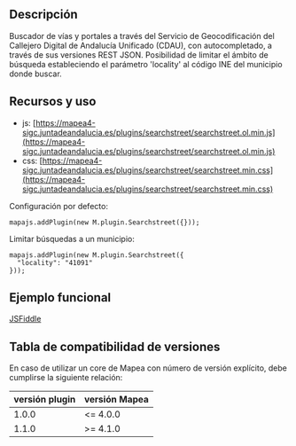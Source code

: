 ## Descripción

Buscador de vías y portales a través del Servicio de Geocodificación del Callejero Digital de Andalucía Unificado (CDAU), con autocompletado, a través de sus versiones REST JSON.
Posibilidad de limitar el ámbito de búsqueda estableciendo el parámetro 'locality' al código INE del municipio donde buscar.

## Recursos y uso

- js: [https://mapea4-sigc.juntadeandalucia.es/plugins/searchstreet/searchstreet.ol.min.js](https://mapea4-sigc.juntadeandalucia.es/plugins/searchstreet/searchstreet.ol.min.js)
- css: [https://mapea4-sigc.juntadeandalucia.es/plugins/searchstreet/searchstreet.min.css](https://mapea4-sigc.juntadeandalucia.es/plugins/searchstreet/searchstreet.min.css)

Configuración por defecto:
```
mapajs.addPlugin(new M.plugin.Searchstreet({}));
```

Limitar búsquedas a un municipio:
```
mapajs.addPlugin(new M.plugin.Searchstreet({
  "locality": "41091"
}));
```

## Ejemplo funcional

[JSFiddle](http://jsfiddle.net/sigcJunta/3xyz2jjq/)  

## Tabla de compatibilidad de versiones   
En caso de utilizar un core de Mapea con número de versión explícito, debe cumplirse la siguiente relación:  

versión plugin | versión Mapea | 
--- | --- |
1.0.0 | <= 4.0.0 
1.1.0 | >= 4.1.0
